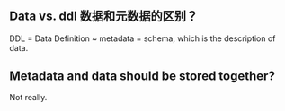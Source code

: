 #

## Data vs. ddl 数据和元数据的区别？
DDL = Data Definition ~ metadata = schema, which is the description of data. 

## Metadata and data should be stored together?
Not really. 
